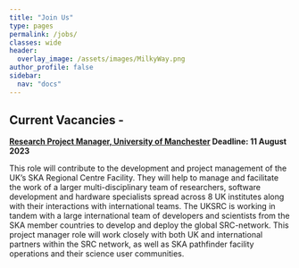 ```yaml
---
title: "Join Us"
type: pages
permalink: /jobs/
classes: wide
header:
  overlay_image: /assets/images/MilkyWay.png
author_profile: false
sidebar: 
  nav: "docs"
---
```

## Current Vacancies - 
**[Research Project Manager, University of Manchester](https://www.jobs.manchester.ac.uk/Job/JobDetail?JobId=26204) Deadline: 11 August 2023**

 This role will contribute to the development and project management of the UK’s SKA Regional Centre Facility. They will help to manage and facilitate the work of a larger multi-disciplinary team of researchers, software development and hardware specialists spread across 8 UK institutes along with their interactions with international teams. The UKSRC is working in tandem with a large international team of developers and scientists from the SKA member countries to develop and deploy the global SRC-network. This project manager role will work closely with both UK and international partners within the SRC network, as well as SKA pathfinder facility operations and their science user communities.
